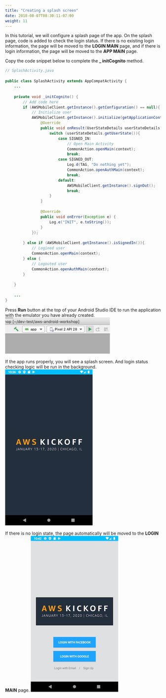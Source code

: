 ```yaml
---
title: "Creating a splash screen"
date: 2018-08-07T08:30:11-07:00
weight: 11
---
```


In this tutorial, we will configure a splash page of the app. On the splash page, code is added to check the login status. If there is no existing login information, the page will be moved to the **LOGIN MAIN** page, and if there is login information, the page will be moved to the **APP MAIN** page.

Copy the code snippet below to complete the **_ initCognito** method.

```java
// SplashActivity.java

public class SplashActivity extends AppCompatActivity {
    ...

    private void _initCognito() {
        // Add code here
        if (AWSMobileClient.getInstance().getConfiguration() == null){
            // Initialize user
            AWSMobileClient.getInstance().initialize(getApplicationContext(), new Callback<UserStateDetails>() {
                @Override
                public void onResult(UserStateDetails userStateDetails) {
                    switch (userStateDetails.getUserState()){
                        case SIGNED_IN:
                            // Open Main Activity
                            CommonAction.openMain(context);
                            break;
                        case SIGNED_OUT:
                            Log.d(TAG, "Do nothing yet");
                            CommonAction.openAuthMain(context);
                            break;
                        default:
                            AWSMobileClient.getInstance().signOut();
                            break;
                    }
                }

                @Override
                public void onError(Exception e) {
                    Log.e("INIT", e.toString());
                }
            });

        } else if (AWSMobileClient.getInstance().isSignedIn()){
            // Logined user
            CommonAction.openMain(context);
        } else {
            // Logouted user
            CommonAction.openAuthMain(context);
        }

    }

    ...
}
```
Press **Run** button at the top of your Android Studio IDE to run the application with the emulator you have already created.
![c9after](/images/run.png)

If the app runs properly, you will see a splash screen. And login status checking logic will be run in the background.
![Example Service](/images/amplify-auth-splash.png)

If there is no login state, the page automatically will be moved to the **LOGIN MAIN** page.
![Example Service](/images/amplify-auth-login-main.png)
